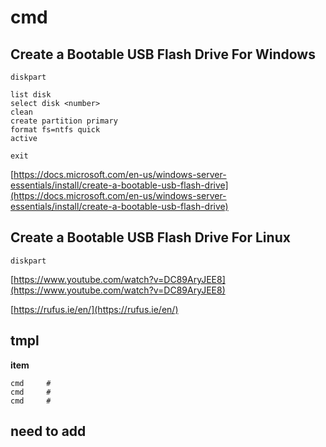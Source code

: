 
# cmd
 
## Create a Bootable USB Flash Drive For Windows
```
diskpart

list disk
select disk <number>
clean
create partition primary
format fs=ntfs quick
active

exit
```
[https://docs.microsoft.com/en-us/windows-server-essentials/install/create-a-bootable-usb-flash-drive](https://docs.microsoft.com/en-us/windows-server-essentials/install/create-a-bootable-usb-flash-drive)

## Create a Bootable USB Flash Drive For Linux
```
diskpart
```
[https://www.youtube.com/watch?v=DC89AryJEE8](https://www.youtube.com/watch?v=DC89AryJEE8)

[https://rufus.ie/en/](https://rufus.ie/en/)

## tmpl
**item**
```
cmd     #
cmd     #
cmd     #
```
## need to add
